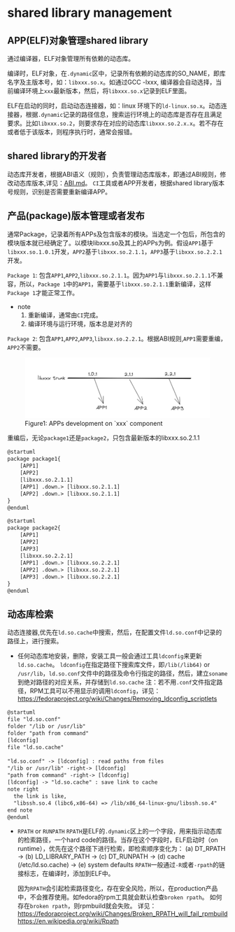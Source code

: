 # shared library management

## APP(ELF)对象管理shared library
通过编译器，ELF对象管理所有依赖的动态库。

编译时，ELF对象，在`.dynamic`区中，记录所有依赖的动态库的SO_NAME，即库名字及主版本号，如：`libxxx.so.x`。如通过GCC -lxxx, 编译器会自动选择，当前编译环境上`xxx`最新版本，然后，将`libxxx.so.x`记录到ELF里面。

ELF在启动的同时，启动动态连接器，如：linux 环境下的`ld-linux.so.x`。动态连接器，根据`.dynamic`记录的路径信息，搜索运行环境上的动态库是否存在且满足要求。比如`libxxx.so.2`，则要求存在对应的动态库`libxxx.so.2.x.x`。若不存在或者低于该版本，则程序执行时，通常会报错。

## shared library的开发者
动态库开发者，根据ABI语义（规则），负责管理动态库版本，即通过ABI规则，修改动态库版本,详见：[ABI.md](./ABI.md)。
`CI`工具或者APP开发者，根据shared library版本号规则，识别是否需要重新编译APP。

## 产品(package)版本管理或者发布
通常Package，记录着所有APPs及包含版本的模块。当选定一个包后，所包含的模块版本就已经确定了。以模块libxxx.so及其上的APPs为例。假设`APP1`基于`libxxx.so.1.0.1`开发，`APP2`基于`libxxx.so.2.1.1`，`APP3`基于`libxxx.so.2.2.1`开发。

`Package 1`: 包含`APP1`,`APP2`,`libxxx.so.2.1.1`。因为`APP1`与`libxxx.so.2.1.1`不兼容，所以，`Package 1`中的`APP1`，需要基于`libxxx.so.2.1.1`重新编译，这样`Package 1`才能正常工作。
- note
  1. 重新编译，通常由`CI`完成。
  2. 编译环境与运行环境，版本总是对齐的

`Package 2`: 包含`APP1`,`APP2`,`APP3`,`libxxx.so.2.2.1`。根据ABI规则,`APP1`需要重编，`APP2`不需要。

<figure>
  <img
    src="./shared_library_ABI.png"
    alt="development on xxx component"
  >
  <figcaption>Figure1: APPs development on `xxx` component</figcaption>
</figure>

重编后，无论`package1`还是`package2`，只包含最新版本的libxxx.so.2.1.1
```plantuml
@startuml
package package1{
    [APP1]
    [APP2]
    [libxxx.so.2.1.1]
    [APP1] .down.> [libxxx.so.2.1.1]
    [APP2] .down.> [libxxx.so.2.1.1]
}
@enduml
```
```plantuml
@startuml
package package2{
    [APP1]
    [APP2]
    [APP3]
    [libxxx.so.2.2.1]
    [APP1] .down.> [libxxx.so.2.2.1]
    [APP2] .down.> [libxxx.so.2.2.1]
    [APP3] .down.> [libxxx.so.2.2.1]
}
@enduml
```

## 动态库检索
动态连接器,优先在`ld.so.cache`中搜索，然后，在配置文件`ld.so.conf`中记录的路径上，进行搜索。

- 任何动态库地安装，删除，安装工具一般会通过工具`ldconfig`来更新`ld.so.cache`。
`ldconfig`在指定路径下搜索库文件，即`/lib(/lib64)` or `/usr/lib`，`ld.so.conf`文件中的路径及命令行指定的路径，然后，建立`soname`到绝对路径的对应关系，并存储到`ld.so.cache`
注：若不用`.conf`文件指定路径，RPM工具可以不用显示的调用`ldconfig`，详见：https://fedoraproject.org/wiki/Changes/Removing_ldconfig_scriptlets

```plantuml
@startuml
file "ld.so.conf"
folder "/lib or /usr/lib"
folder "path from command"
[ldconfig]
file "ld.so.cache"

"ld.so.conf" -> [ldconfig] : read paths from files
"/lib or /usr/lib" -right-> [ldconfig]
"path from command" -right-> [ldconfig]
[ldconfig] -> "ld.so.cache" : save link to cache
note right
  the link is like,
  "libssh.so.4 (libc6,x86-64) => /lib/x86_64-linux-gnu/libssh.so.4"
end note
@enduml
```

- `RPATH` or `RUNPATH`
  `RPATH`是ELF的`.dynamic`区上的一个字段，用来指示动态库的检索路径，一个hard code的路径。当存在这个字段时，ELF启动时（on runtime），优先在这个路径下进行检索，即检索顺序变化为：
  (a) DT_RPATH -> (b) LD_LIBRARY_PATH -> (c) DT_RUNPATH -> (d) cache (/etc/ld.so.cache) -> (e) system defaults
  `RPATH`一般通过`-R`或者`-rpath`的链接标志，在编译时，添加到ELF中。

  因为`RPATH`会引起检索路径变化，存在安全风险，所以，在production产品中，不会推荐使用。如fedora的rpm工具就会默认检查`broken rpath`。 如何存在`broken rpath`，则rpmbuild就会失败。
  详见：https://fedoraproject.org/wiki/Changes/Broken_RPATH_will_fail_rpmbuild
  https://en.wikipedia.org/wiki/Rpath
